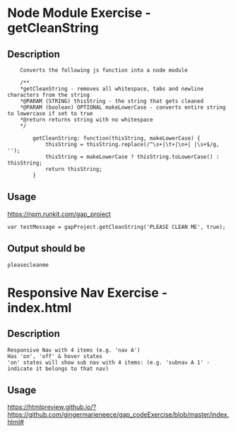 
# Node Module Exercise - getCleanString

## Description
        Converts the following js function into a node module
       
        /**
        *getCleanString - removes all whitespace, tabs and newline characters from the string
        *@PARAM (STRING) thisString - the string that gets cleaned
        *@PARAM (boolean) OPTIONAL makeLowerCase - converts entire string to lowercase if set to true
        *@return returns string with no whitespace
        */

            getCleanString: function(thisString, makeLowerCase) {
                thisString = thisString.replace(/^\s+|\t+|\n+| |\s+$/g, '');
                thisString = makeLowerCase ? thisString.toLowerCase() : thisString;
                return thisString;
            }

  


## Usage

   https://npm.runkit.com/gap_project

    var testMessage = gapProject.getCleanString('PLEASE CLEAN ME', true);

  
## Output should be 

    pleasecleanme



##


# Responsive Nav Exercise - index.html
    
## Description
    Responsive Nav with 4 items (e.g. 'nav A')
    Has 'on', 'off' & hover states
    'on' states will show sub nav with 4 items: (e.g. 'subnav A 1' - indicate it belongs to that nav) 
    

## Usage

   https://htmlpreview.github.io/?https://github.com/gingermarieneece/gap_codeExercise/blob/master/index.html#
